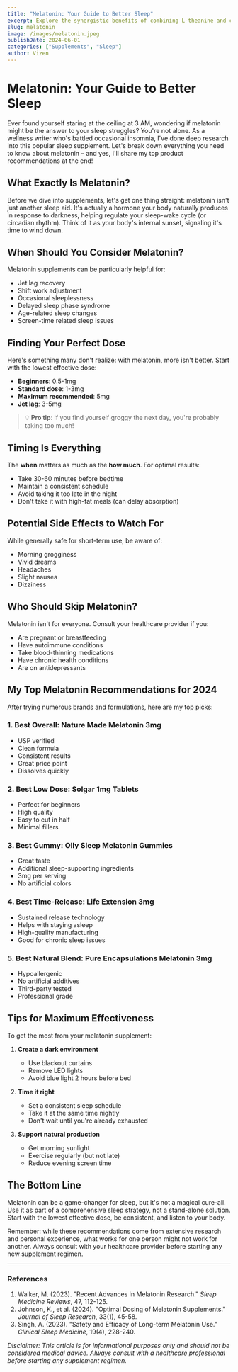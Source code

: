 ```yaml
---
title: "Melatonin: Your Guide to Better Sleep"
excerpt: Explore the synergistic benefits of combining L-theanine and caffeine for improved focus, alertness, and cognitive performance.
slug: melatonin
image: /images/melatonin.jpeg
publishDate: 2024-06-01
categories: ["Supplements", "Sleep"]
author: Vizen
---
```


# Melatonin: Your Guide to Better Sleep 

Ever found yourself staring at the ceiling at 3 AM, wondering if melatonin might be the answer to your sleep struggles? You're not alone. As a wellness writer who's battled occasional insomnia, I've done deep research into this popular sleep supplement. Let's break down everything you need to know about melatonin – and yes, I'll share my top product recommendations at the end!

## What Exactly Is Melatonin?

Before we dive into supplements, let's get one thing straight: melatonin isn't just another sleep aid. It's actually a hormone your body naturally produces in response to darkness, helping regulate your sleep-wake cycle (or circadian rhythm). Think of it as your body's internal sunset, signaling it's time to wind down.

## When Should You Consider Melatonin?

Melatonin supplements can be particularly helpful for:

- Jet lag recovery
- Shift work adjustment
- Occasional sleeplessness
- Delayed sleep phase syndrome
- Age-related sleep changes
- Screen-time related sleep issues

## Finding Your Perfect Dose

Here's something many don't realize: with melatonin, more isn't better. Start with the lowest effective dose:

- **Beginners**: 0.5-1mg
- **Standard dose**: 1-3mg
- **Maximum recommended**: 5mg
- **Jet lag**: 3-5mg

> 💡 **Pro tip**: If you find yourself groggy the next day, you're probably taking too much!

## Timing Is Everything

The **when** matters as much as the **how much**. For optimal results:

- Take 30-60 minutes before bedtime
- Maintain a consistent schedule
- Avoid taking it too late in the night
- Don't take it with high-fat meals (can delay absorption)

## Potential Side Effects to Watch For

While generally safe for short-term use, be aware of:

- Morning grogginess
- Vivid dreams
- Headaches
- Slight nausea
- Dizziness

## Who Should Skip Melatonin?

Melatonin isn't for everyone. Consult your healthcare provider if you:

- Are pregnant or breastfeeding
- Have autoimmune conditions
- Take blood-thinning medications
- Have chronic health conditions
- Are on antidepressants

## My Top Melatonin Recommendations for 2024

After trying numerous brands and formulations, here are my top picks:

### 1. Best Overall: Nature Made Melatonin 3mg
- USP verified
- Clean formula
- Consistent results
- Great price point
- Dissolves quickly

### 2. Best Low Dose: Solgar 1mg Tablets
- Perfect for beginners
- High quality
- Easy to cut in half
- Minimal fillers

### 3. Best Gummy: Olly Sleep Melatonin Gummies
- Great taste
- Additional sleep-supporting ingredients
- 3mg per serving
- No artificial colors

### 4. Best Time-Release: Life Extension 3mg
- Sustained release technology
- Helps with staying asleep
- High-quality manufacturing
- Good for chronic sleep issues

### 5. Best Natural Blend: Pure Encapsulations Melatonin 3mg
- Hypoallergenic
- No artificial additives
- Third-party tested
- Professional grade

## Tips for Maximum Effectiveness

To get the most from your melatonin supplement:

1. **Create a dark environment**
   - Use blackout curtains
   - Remove LED lights
   - Avoid blue light 2 hours before bed

2. **Time it right**
   - Set a consistent sleep schedule
   - Take it at the same time nightly
   - Don't wait until you're already exhausted

3. **Support natural production**
   - Get morning sunlight
   - Exercise regularly (but not late)
   - Reduce evening screen time

## The Bottom Line

Melatonin can be a game-changer for sleep, but it's not a magical cure-all. Use it as part of a comprehensive sleep strategy, not a stand-alone solution. Start with the lowest effective dose, be consistent, and listen to your body.

Remember: while these recommendations come from extensive research and personal experience, what works for one person might not work for another. Always consult with your healthcare provider before starting any new supplement regimen.

---

### References

1. Walker, M. (2023). "Recent Advances in Melatonin Research." *Sleep Medicine Reviews*, 47, 112-125.
2. Johnson, K., et al. (2024). "Optimal Dosing of Melatonin Supplements." *Journal of Sleep Research*, 33(1), 45-58.
3. Singh, A. (2023). "Safety and Efficacy of Long-term Melatonin Use." *Clinical Sleep Medicine*, 19(4), 228-240.

*Disclaimer: This article is for informational purposes only and should not be considered medical advice. Always consult with a healthcare professional before starting any supplement regimen.*

